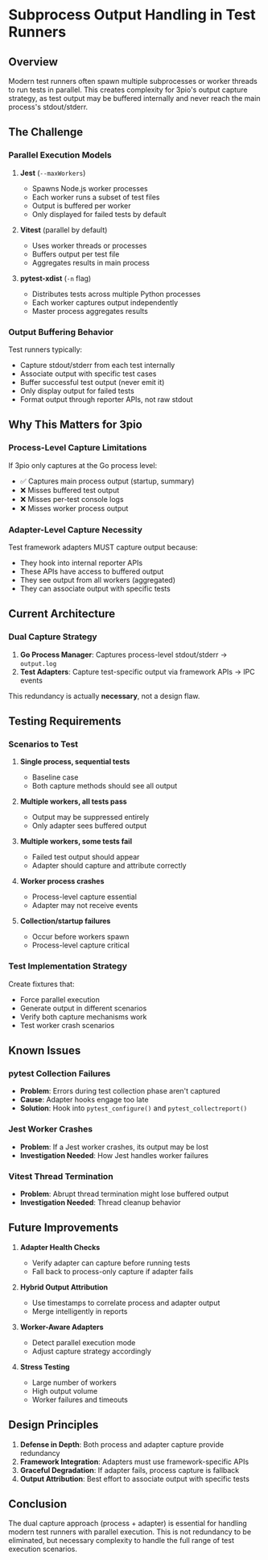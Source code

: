 # Subprocess Output Handling in Test Runners

## Overview

Modern test runners often spawn multiple subprocesses or worker threads to run tests in parallel. This creates complexity for 3pio's output capture strategy, as test output may be buffered internally and never reach the main process's stdout/stderr.

## The Challenge

### Parallel Execution Models

1. **Jest** (`--maxWorkers`)
   - Spawns Node.js worker processes
   - Each worker runs a subset of test files
   - Output is buffered per worker
   - Only displayed for failed tests by default

2. **Vitest** (parallel by default)
   - Uses worker threads or processes
   - Buffers output per test file
   - Aggregates results in main process

3. **pytest-xdist** (`-n` flag)
   - Distributes tests across multiple Python processes
   - Each worker captures output independently
   - Master process aggregates results

### Output Buffering Behavior

Test runners typically:
- Capture stdout/stderr from each test internally
- Associate output with specific test cases
- Buffer successful test output (never emit it)
- Only display output for failed tests
- Format output through reporter APIs, not raw stdout

## Why This Matters for 3pio

### Process-Level Capture Limitations

If 3pio only captures at the Go process level:
- ✅ Captures main process output (startup, summary)
- ❌ Misses buffered test output
- ❌ Misses per-test console logs
- ❌ Misses worker process output

### Adapter-Level Capture Necessity

Test framework adapters MUST capture output because:
- They hook into internal reporter APIs
- These APIs have access to buffered output
- They see output from all workers (aggregated)
- They can associate output with specific tests

## Current Architecture

### Dual Capture Strategy
1. **Go Process Manager**: Captures process-level stdout/stderr → `output.log`
2. **Test Adapters**: Capture test-specific output via framework APIs → IPC events

This redundancy is actually **necessary**, not a design flaw.

## Testing Requirements

### Scenarios to Test

1. **Single process, sequential tests**
   - Baseline case
   - Both capture methods should see all output

2. **Multiple workers, all tests pass**
   - Output may be suppressed entirely
   - Only adapter sees buffered output

3. **Multiple workers, some tests fail**
   - Failed test output should appear
   - Adapter should capture and attribute correctly

4. **Worker process crashes**
   - Process-level capture essential
   - Adapter may not receive events

5. **Collection/startup failures**
   - Occur before workers spawn
   - Process-level capture critical

### Test Implementation Strategy

Create fixtures that:
- Force parallel execution
- Generate output in different scenarios
- Verify both capture mechanisms work
- Test worker crash scenarios

## Known Issues

### pytest Collection Failures
- **Problem**: Errors during test collection phase aren't captured
- **Cause**: Adapter hooks engage too late
- **Solution**: Hook into `pytest_configure()` and `pytest_collectreport()`

### Jest Worker Crashes
- **Problem**: If a Jest worker crashes, its output may be lost
- **Investigation Needed**: How Jest handles worker failures

### Vitest Thread Termination
- **Problem**: Abrupt thread termination might lose buffered output
- **Investigation Needed**: Thread cleanup behavior

## Future Improvements

1. **Adapter Health Checks**
   - Verify adapter can capture before running tests
   - Fall back to process-only capture if adapter fails

2. **Hybrid Output Attribution**
   - Use timestamps to correlate process and adapter output
   - Merge intelligently in reports

3. **Worker-Aware Adapters**
   - Detect parallel execution mode
   - Adjust capture strategy accordingly

4. **Stress Testing**
   - Large number of workers
   - High output volume
   - Worker failures and timeouts

## Design Principles

1. **Defense in Depth**: Both process and adapter capture provide redundancy
2. **Framework Integration**: Adapters must use framework-specific APIs
3. **Graceful Degradation**: If adapter fails, process capture is fallback
4. **Output Attribution**: Best effort to associate output with specific tests

## Conclusion

The dual capture approach (process + adapter) is essential for handling modern test runners with parallel execution. This is not redundancy to be eliminated, but necessary complexity to handle the full range of test execution scenarios.